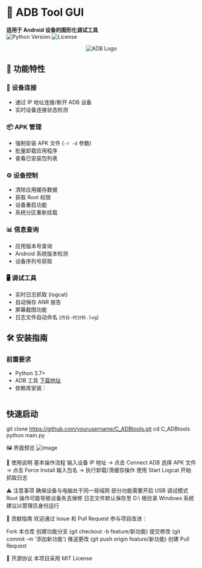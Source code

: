 # 📱 ADB Tool GUI

**适用于 Android 设备的图形化调试工具**  
![Python Version](https://img.shields.io/badge/python-3.7%2B-blue)
![License](https://img.shields.io/badge/license-MIT-green)

<div align="center">
  <img src="https://img.icons8.com/color/96/000000/android-os.png" alt="ADB Logo"/>
</div>

## 🌟 功能特性

### 🔗 设备连接
- 通过 IP 地址连接/断开 ADB 设备
- 实时设备连接状态检测

### 📦 APK 管理
- 强制安装 APK 文件 (`-r -d` 参数)
- 批量卸载应用程序
- 查看已安装包列表

### ⚙️ 设备控制
- 清除应用缓存数据
- 获取 Root 权限
- 设备重启功能
- 系统分区重新挂载

### 📊 信息查询
- 应用版本号查询
- Android 系统版本检测
- 设备序列号获取

### 🖥️ 调试工具
- 实时日志抓取 (logcat)
- 自动保存 ANR 报告
- 屏幕截图功能
- 日志文件自动命名 (`月日-时分秒.log`)

## 🛠️ 安装指南

### 前置要求
- Python 3.7+
- ADB 工具 [下载地址](https://developer.android.com/studio/releases/platform-tools)
- 依赖库安装：
  ```bash

## 快速启动
git clone https://github.com/yourusername/C_ADBtools.git
cd C_ADBtools
python main.py


🖼️ 界面预览
![image](https://github.com/user-attachments/assets/8f11ef1a-98bb-4b97-b943-63545eff5321)


🚀 使用说明
基本操作流程
输入设备 IP 地址 → 点击 Connect ADB
选择 APK 文件 → 点击 Force Install
输入包名 → 执行卸载/清缓存操作
使用 Start Logcat 开始抓取日志

⚠️ 注意事项
确保设备与电脑处于同一局域网
部分功能需要开启 USB 调试模式
Root 操作可能导致设备失去保修
日志文件默认保存至 D:\ 根目录
Windows 系统建议以管理员身份运行

🤝 贡献指南
欢迎通过 Issue 和 Pull Request 参与项目改进：

Fork 本仓库
创建功能分支 (git checkout -b feature/新功能)
提交修改 (git commit -m '添加新功能')
推送更改 (git push origin feature/新功能)
创建 Pull Request

📜 开源协议
本项目采用 MIT License
